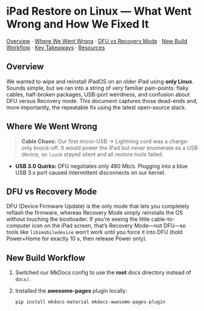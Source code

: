 # iPad Restore on Linux — What Went Wrong and How We Fixed It

[Overview](#overview) · [Where We Went Wrong](#where-we-went-wrong) · [DFU vs Recovery Mode](#dfu-vs-recovery-mode) · [New Build Workflow](#new-build-workflow) · [Key Takeaways](#key-takeaways) · [Resources](#resources)

## Overview

We wanted to wipe and reinstall iPadOS on an older iPad using **only Linux**.  
Sounds simple, but we ran into a string of *very* familiar pain-points: flaky cables, half-broken packages, USB-port weirdness, and confusion about DFU versus Recovery mode. This document captures those dead-ends and, more importantly, the repeatable fix using the latest open-source stack.

## Where We Went Wrong

> **Cable Chaos:** Our first micro-USB → Lightning cord was a charge-only knock-off. It would power the iPad but *never* enumerate as a USB device, so `lsusb` stayed silent and all restore tools failed.

- **USB 3.0 Quirks:** DFU negotiates only 480 Mb/s. Plugging into a blue USB 3.x port caused intermittent disconnects on our kernel.

## DFU vs Recovery Mode

DFU (Device Firmware Update) is the only mode that lets you completely reflash the firmware, whereas Recovery Mode simply reinstalls the OS without touching the bootloader. If you’re seeing the little cable-to-computer icon on the iPad screen, that’s Recovery Mode—not DFU—so tools like `libimobiledevice` won’t work until you force it into DFU (hold Power+Home for exactly 10 s, then release Power only).

## New Build Workflow

1. Switched our MkDocs config to use the **root** docs directory instead of `docs/`.  
2. Installed the **awesome-pages** plugin locally:
   
   ```bash
   pip install mkdocs-material mkdocs-awesome-pages-plugin
   ```
